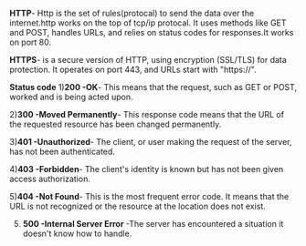 **HTTP**- Http is the set of rules(protocal) to send the data over the internet.http works on the top of tcp/ip protocal. 
It uses methods like GET and POST, handles URLs, and relies on status codes for responses.It works on port 80.

**HTTPS**- is a secure version of HTTP, using encryption (SSL/TLS) for data protection. It operates on port 443, and URLs start with "https://".


**Status code**
1)**200 -OK**- This means that the request, such as GET or POST, worked and is being acted upon.

2)**300 -Moved Permanently**- This response code means that the URL of the requested resource has been changed permanently.

3)**401 -Unauthorized**- The client, or user making the request of the server, has not been authenticated.

4)**403 -Forbidden**- The client's identity is known but has not been given access authorization.

5)**404 -Not Found**- This is the most frequent error code. It means that the URL is not recognized or the resource at the location does not exist.

5) **500 -Internal Server Error** -The server has encountered a situation it doesn't know how to handle.
